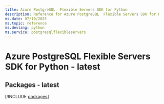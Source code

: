 ```yaml
---
title: Azure PostgreSQL  Flexible Servers SDK for Python
description: Reference for Azure PostgreSQL  Flexible Servers SDK for Python
ms.date: 07/10/2025
ms.topic: reference
ms.devlang: python
ms.service: postgresqlflexibleservers
---
```

# Azure PostgreSQL  Flexible Servers SDK for Python - latest
## Packages - latest
[!INCLUDE [packages](postgresql--flexible-servers-index.md)]